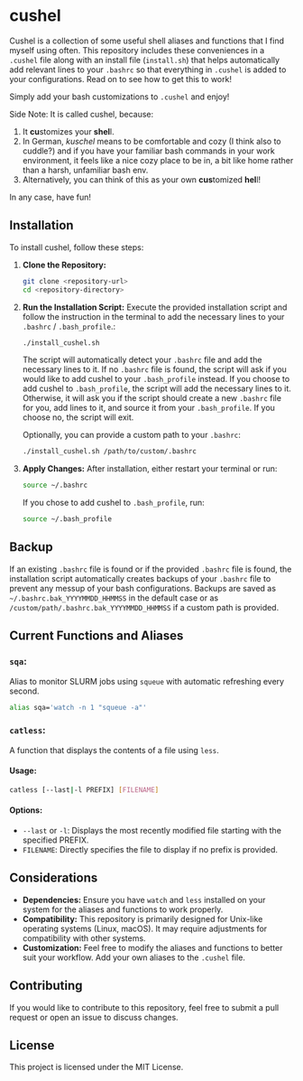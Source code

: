 # cushel

Cushel is a collection of some useful shell aliases and functions that I find myself using often. This repository includes these conveniences in a `.cushel` file along with an install file (`install.sh`) that helps automatically add relevant lines to your `.bashrc` so that everything in `.cushel` is added to your configurations. Read on to see how to get this to work!

Simply add your bash customizations to `.cushel` and enjoy!

Side Note: It is called cushel, because:

1. It **cu**stomizes your **shel**l.
2. In German, *kuschel* means to be comfortable and cozy (I think also to cuddle?) and if you have your familiar bash commands in your work environment, it feels like a nice cozy place to be in, a bit like home rather than a harsh, unfamiliar bash env.
3. Alternatively, you can think of this as your own **cus**tomized **hel**l! 

In any case, have fun!

## Installation

To install cushel, follow these steps:

1. **Clone the Repository:**

    ```bash
    git clone <repository-url>
    cd <repository-directory>
    ```

2. **Run the Installation Script:** Execute the provided installation script and follow the instruction in the terminal to add the necessary lines to your `.bashrc` / `.bash_profile`.:

    ```bash
    ./install_cushel.sh
    ```

    The script will automatically detect your `.bashrc` file and add the necessary lines to it. If no `.bashrc` file is found, the script will ask if you would like to add cushel to your `.bash_profile` instead. If you choose to add cushel to `.bash_profile`, the script will add the necessary lines to it. Otherwise, it will ask you if the script should create a new `.bashrc` file for you, add lines to it, and source it from your `.bash_profile`. If you choose no, the script will exit.

    Optionally, you can provide a custom path to your `.bashrc`:

    ```bash
    ./install_cushel.sh /path/to/custom/.bashrc
    ```

3. **Apply Changes:** After installation, either restart your terminal or run:

    ```bash
    source ~/.bashrc
    ```

    If you chose to add cushel to `.bash_profile`, run:

    ```bash
    source ~/.bash_profile
    ```


## Backup

If an existing `.bashrc` file is found or if the provided `.bashrc` file is found, the installation script automatically creates backups of your `.bashrc` file to prevent any messup of your bash configurations. Backups are saved as `~/.bashrc.bak_YYYYMMDD_HHMMSS` in the default case or as `/custom/path/.bashrc.bak_YYYYMMDD_HHMMSS` if a custom path is provided.

## Current Functions and Aliases

### `sqa`:

Alias to monitor SLURM jobs using `squeue` with automatic refreshing every second.

```bash
alias sqa='watch -n 1 "squeue -a"'
```

### `catless`:

A function that displays the contents of a file using `less`.

#### Usage:

```bash
catless [--last|-l PREFIX] [FILENAME]
```

#### Options:

- `--last` or `-l`: Displays the most recently modified file starting with the specified PREFIX.
- `FILENAME`: Directly specifies the file to display if no prefix is provided.

## Considerations

- **Dependencies:** Ensure you have `watch` and `less` installed on your system for the aliases and functions to work properly.
- **Compatibility:** This repository is primarily designed for Unix-like operating systems (Linux, macOS). It may require adjustments for compatibility with other systems.
- **Customization:** Feel free to modify the aliases and functions to better suit your workflow. Add your own aliases to the `.cushel` file.

## Contributing

If you would like to contribute to this repository, feel free to submit a pull request or open an issue to discuss changes.

## License

This project is licensed under the MIT License.
